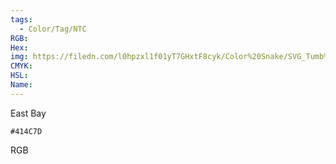 ```yaml
---
tags:
  - Color/Tag/NTC
RGB:
Hex:
img: https://filedn.com/l0hpzxl1f01yT7GHxtF8cyk/Color%20Snake/SVG_Tumb%20Mass%20No%20Name/414C7D.svg
CMYK:
HSL:
Name:
---
```

East Bay
```palette
#414C7D
```
RGB
